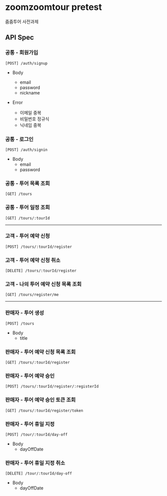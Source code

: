 # zoomzoomtour pretest

줌줌투어 사전과제

## API Spec

### 공통 - 회원가입

```
[POST] /auth/signup
```

- Body

  - email
  - password
  - nickname

- Error
  - 이메일 중복
  - 비밀번호 정규식
  - 닉네임 중복

### 공통 - 로그인

```
[POST] /auth/signin
```

- Body
  - email
  - password

### 공통 - 투어 목록 조회

```
[GET] /tours
```

### 공통 - 투어 일정 조회

```
[GET] /tours/:tourId
```

---

### 고객 - 투어 예약 신청

```
[POST] /tours/:tourId/register
```

### 고객 - 투어 예약 신청 취소

```
[DELETE] /tours/:tourId/register
```

### 고객 - 나의 투어 예약 신청 목록 조회

```
[GET] /tours/register/me
```

---

### 판매자 - 투어 생성

```
[POST] /tours
```

- Body
  - title

### 판매자 - 투어 예약 신청 목록 조회

```
[GET] /tours/:tourId/register
```

### 판매자 - 투어 예약 승인

```
[POST] /tours/:tourId/register/:registerId
```

### 판매자 - 투어 예약 승인 토큰 조회

```
[GET] /tours/:tourId/register/token
```

### 판매자 - 투어 휴일 지정

```
[POST] /tour/:tourId/day-off
```

- Body
  - dayOffDate

### 판매자 - 투어 휴일 지정 취소

```
[DELETE] /tour/:tourId/day-off
```

- Body
  - dayOffDate
